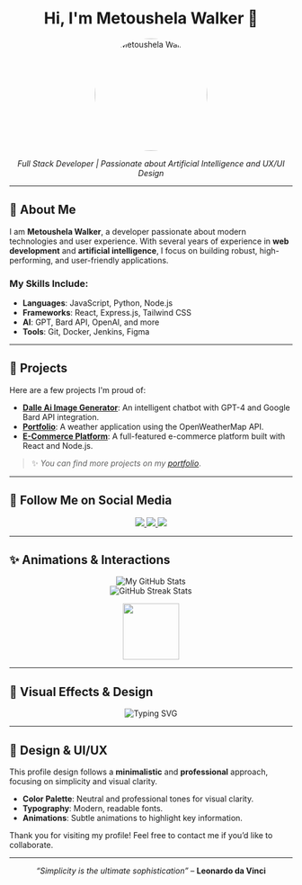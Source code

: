 <h1 align="center">Hi, I'm Metoushela Walker 👋</h1>

<p align="center">
  <img src="https://i.imgur.com/jKsq7EJ.jpg" alt="Metoushela Walker" style="border-radius: 50%; width: 200px;">
</p>

<p align="center">
  <em>Full Stack Developer | Passionate about Artificial Intelligence and UX/UI Design</em>
</p>

---

## 🌟 About Me

I am **Metoushela Walker**, a developer passionate about modern technologies and user experience. With several years of experience in **web development** and **artificial intelligence**, I focus on building robust, high-performing, and user-friendly applications.

### My Skills Include:
- **Languages**: JavaScript, Python, Node.js
- **Frameworks**: React, Express.js, Tailwind CSS
- **AI**: GPT, Bard API, OpenAI, and more
- **Tools**: Git, Docker, Jenkins, Figma

---

## 🚀 Projects

Here are a few projects I'm proud of:

- **[Dalle Ai Image Generator](https://github.com/MeganAe/josh-bot-ai)**: An intelligent chatbot with GPT-4 and Google Bard API integration.
- **[Portfolio](https://github.com/MeganAe/weather-app)**: A weather application using the OpenWeatherMap API.
- **[E-Commerce Platform](https://github.com/MeganAe/ecommerce-platform)**: A full-featured e-commerce platform built with React and Node.js.

> ✨ *You can find more projects on my [portfolio](https://monportfolio.com)*.

---

## 📲 Follow Me on Social Media

<div align="center">
  <a href="https://linkedin.com/in/metoushela" target="_blank">
    <img src="https://img.shields.io/badge/LinkedIn-0077B5?style=for-the-badge&logo=linkedin&logoColor=white"/>
  </a>
  <a href="https://twitter.com/metoushela" target="_blank">
    <img src="https://img.shields.io/badge/Twitter-1DA1F2?style=for-the-badge&logo=twitter&logoColor=white"/>
  </a>
  <a href="https://github.com/MeganAe" target="_blank">
    <img src="https://img.shields.io/badge/GitHub-181717?style=for-the-badge&logo=github&logoColor=white"/>
  </a>
</div>

---

## ✨ Animations & Interactions

<div align="center">
  <img src="https://github-readme-stats.vercel.app/api?username=metoushela&show_icons=true&theme=radical" alt="My GitHub Stats"/>
  <br>
  <img src="https://github-readme-streak-stats.herokuapp.com/?user=metoushela&theme=radical" alt="GitHub Streak Stats"/>
</div>

<p align="center">
  <img src="https://media.giphy.com/media/hvRJCLFzcasrR4ia7z/giphy.gif" width="100"/>
</p>

---

## 🎨 Visual Effects & Design

<style>
  img {
    transition: transform 0.3s ease-in-out;
  }
  img:hover {
    transform: scale(1.2);
  }
</style>

<p align="center">
  <img src="https://readme-typing-svg.herokuapp.com?font=Roboto&color=%2336BCF7&size=22&center=true&lines=Welcome+to+My+GitHub+Profile;Full+Stack+Developer;Passionate+about+AI+and+UX/UI+Design" alt="Typing SVG">
</p>

---

## 🎨 Design & UI/UX

This profile design follows a **minimalistic** and **professional** approach, focusing on simplicity and visual clarity.

- **Color Palette**: Neutral and professional tones for visual clarity.
- **Typography**: Modern, readable fonts.
- **Animations**: Subtle animations to highlight key information.

Thank you for visiting my profile! Feel free to contact me if you’d like to collaborate.

---

<p align="center">
  <em>“Simplicity is the ultimate sophistication”</em> – <strong>Leonardo da Vinci</strong>
</p>
